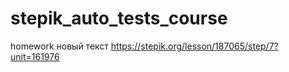 # stepik_auto_tests_course
homework
новый текст
https://stepik.org/lesson/187065/step/7?unit=161976
